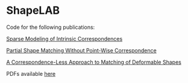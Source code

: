 ShapeLAB
========
Code for the following publications:

[Sparse Modeling of Intrinsic Correspondences](http://onlinelibrary.wiley.com/doi/10.1111/cgf.12066/full)

[Partial Shape Matching Without Point-Wise Correspondence](http://search.ebscohost.com/login.aspx?direct=true&profile=ehost&scope=site&authtype=crawler&jrnl=10048979&AN=88325164&h=xfoP8x2zNpFq1R8v10Q6GWqeJ8SFMKZ%2FBQSBh63Q6xSwmpsSbIMM5A4HY60P55qCcxgsaBStDS41OGViZa9KYw%3D%3D&crl=c)

[A Correspondence-Less Approach to Matching of Deformable Shapes](http://link.springer.com/chapter/10.1007/978-3-642-24785-9_50)

PDFs available [here](http://jonathan-pokrass.blogspot.com/p/publications.html)
